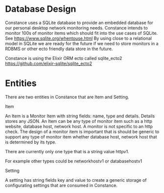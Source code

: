 # Database Design
Constance uses a SQLite database to provide an embedded database for our personal desktop network monitoring
needs. Constance intends to monitor 100s of monitor items which should fit into the use cases of SQLite. See
https://www.sqlite.org/whentouse.html By using close to a relational model in SQLite we are ready for the future 
if we need to store monitors in a RDBMS or other ecto friendly data store in the future.

Constance is using the Elixir ORM ecto called sqlite_ecto2 https://github.com/elixir-sqlite/sqlite_ecto2

# Entities

There are two entities in Constance that are Item and Setting. 

Item

An Item is a Monitor Item with string fields: name, type and details. Details stores any JSON. 
An Item can be any type of monitor item such as a http website, database host, network host. A monitor is
not specific to an http check. The design of a monitor item is important that is should be generic to
support any type of monitor item whether database host, network host that is determined by its type. 

There are currently only one type that is a string value httpv1.

For example other types could be networkhostv1 or databasehostv1

Setting

A setting has string fields key and value to create a generic storage of configurating settings that are consumed in
Constance.